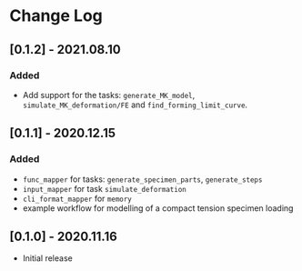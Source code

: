 # Change Log

## [0.1.2] - 2021.08.10

### Added

- Add support for the tasks: `generate_MK_model`, `simulate_MK_deformation/FE` and `find_forming_limit_curve`.

## [0.1.1] - 2020.12.15

### Added
- `func_mapper` for tasks: `generate_specimen_parts`, `generate_steps`
- `input_mapper` for task `simulate_deformation`
- `cli_format_mapper` for `memory`
- example workflow for modelling of a compact tension specimen loading


## [0.1.0] - 2020.11.16

- Initial release
